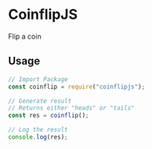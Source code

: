 # CoinflipJS
Flip a coin

## Usage
```js
// Import Package
const coinflip = require("coinflipjs");

// Generate result
// Returns either "heads" or "tails"
const res = coinflip();

// Log the result
console.log(res);
```
